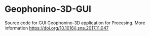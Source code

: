 # Geophonino-3D-GUI
Source code for GUI Geophonino-3D application for Procesing.
More information https://doi.org/10.1016/j.sna.2017.11.047
